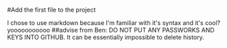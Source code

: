 #Add the first file to the project

I chose to use markdown because I'm familiar with it's syntax and it's cool?
yooooooooooo
##advise from Ben: DO NOT PUT ANY PASSWORKS AND KEYS INTO GITHUB. It can be essentially impossible to delete history. 
